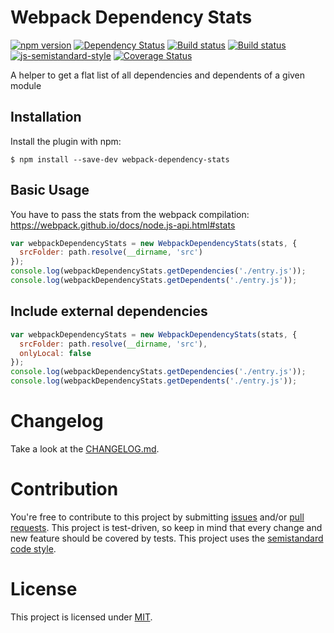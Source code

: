 Webpack Dependency Stats
========================================
[![npm version](https://badge.fury.io/js/webpack-dependency-stats.svg)](http://badge.fury.io/js/webpack-dependency-stats) [![Dependency Status](https://david-dm.org/jantimon/webpack-dependency-stats.svg)](https://david-dm.org/jantimon/webpack-dependency-stats) [![Build status](https://travis-ci.org/jantimon/webpack-dependency-stats.svg)](https://travis-ci.org/jantimon/webpack-dependency-stats) [![Build status](https://ci.appveyor.com/api/projects/status/u0798wdxt4qho7xq/branch/master?svg=true)](https://ci.appveyor.com/project/jantimon/webpack-dependency-stats/branch/master)
 [![js-semistandard-style](https://img.shields.io/badge/code%20style-semistandard-brightgreen.svg?style=flat-square)](https://github.com/Flet/semistandard) [![Coverage Status](https://coveralls.io/repos/github/jantimon/webpack-dependency-stats/badge.svg?branch=master)](https://coveralls.io/github/jantimon/webpack-dependency-stats?branch=master)

A helper to get a flat list of all dependencies and dependents of a given module

Installation
------------

Install the plugin with npm:
```shell
$ npm install --save-dev webpack-dependency-stats
```

Basic Usage
-----------

You have to pass the stats from the webpack compilation:
https://webpack.github.io/docs/node.js-api.html#stats

```javascript
var webpackDependencyStats = new WebpackDependencyStats(stats, {
  srcFolder: path.resolve(__dirname, 'src')
});
console.log(webpackDependencyStats.getDependencies('./entry.js'));
console.log(webpackDependencyStats.getDependents('./entry.js'));
```

Include external dependencies
-----------

```javascript
var webpackDependencyStats = new WebpackDependencyStats(stats, {
  srcFolder: path.resolve(__dirname, 'src'),
  onlyLocal: false
});
console.log(webpackDependencyStats.getDependencies('./entry.js'));
console.log(webpackDependencyStats.getDependents('./entry.js'));
```

# Changelog

Take a look at the  [CHANGELOG.md](https://github.com/jantimon/webpack-dependency-stats/tree/master/CHANGELOG.md).


# Contribution

You're free to contribute to this project by submitting [issues](https://github.com/jantimon/webpack-dependency-stats/issues) and/or [pull requests](https://github.com/jantimon/webpack-dependency-stats/pulls). This project is test-driven, so keep in mind that every change and new feature should be covered by tests.
This project uses the [semistandard code style](https://github.com/Flet/semistandard).

# License

This project is licensed under [MIT](https://github.com/jantimon/webpack-dependency-stats/blob/master/LICENSE).
